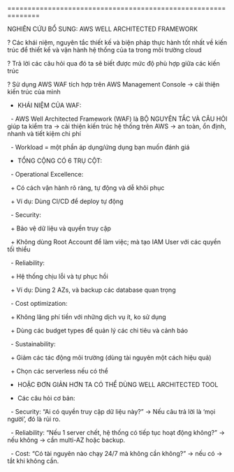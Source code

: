 ==============================================================

NGHIÊN CỨU BỔ SUNG: AWS WELL ARCHITECTED FRAMEWORK



? Các khái niệm, nguyên tắc thiết kế và biện pháp thực hành tốt nhất về kiến trúc để thiết kế và vận hành hệ thống của ta trong môi trường cloud

? Trả lời các câu hỏi qua đó ta sẽ biết được mức độ phù hợp giữa các kiến trúc

? Sử dụng AWS WAF tích hợp trên AWS Management Console -> cải thiện kiến trúc của mình





* KHÁI NIỆM CỦA WAF:

&nbsp;	- AWS Well Architected Framework (WAF) là BỘ NGUYÊN TẮC VÀ CÂU HỎI giúp ta kiểm tra -> cải thiện kiến trúc hệ thống trên AWS -> an toàn, ổn định, nhanh và tiết kiệm chi phí

&nbsp;	- Workload = một phần áp dụng/ứng dụng bạn muốn đánh giá



* TỔNG CỘNG CÓ 6 TRỤ CỘT:

&nbsp;	- Operational Excellence:

&nbsp;		+ Có cách vận hành rõ ràng, tự động và dễ khôi phục

&nbsp;		+ Ví dụ: Dùng CI/CD để deploy tự động

&nbsp;	- Security:

&nbsp;		+ Bảo vệ dữ liệu và quyền truy cập

&nbsp;		+ Không dùng Root Account để làm việc; mà tạo IAM User với các quyền tối thiểu

&nbsp;	- Reliability:

&nbsp;		+ Hệ thống chịu lỗi và tự phục hồi

&nbsp;		+ Ví dụ: Dùng 2 AZs, và backup các database quan trọng 

&nbsp;	- Cost optimization:

&nbsp;		+ Không lãng phí tiền với những dịch vụ ít, ko sử dụng

&nbsp;		+ Dùng các budget types để quản lý các chi tiêu và cảnh báo

&nbsp;	- Sustainability:

&nbsp;		+ Giảm các tác động môi trường (dùng tài nguyên một cách hiệu quả)

&nbsp;		+ Chọn các serverless nếu có thể



* HOẶC ĐƠN GIẢN HƠN TA CÓ THỂ DÙNG WELL ARCHITECTED TOOL





* Các câu hỏi cơ bản:

&nbsp;	- Security: “Ai có quyền truy cập dữ liệu này?” → Nếu câu trả lời là ‘mọi người’, đó là rủi ro.



&nbsp;	- Reliability: “Nếu 1 server chết, hệ thống có tiếp tục hoạt động không?” → nếu không → cần multi-AZ hoặc backup.



&nbsp;	- Cost: “Có tài nguyên nào chạy 24/7 mà không cần không?” → nếu có → tắt khi không cần.

